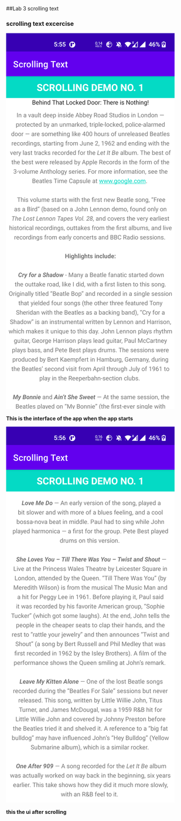 ##Lab 3 scrolling text

### scrolling text excercise

![img](ss1.png)

**This is the interface of the app when the app starts**

![img](ss2.png)

**this the ui after scrolling**
